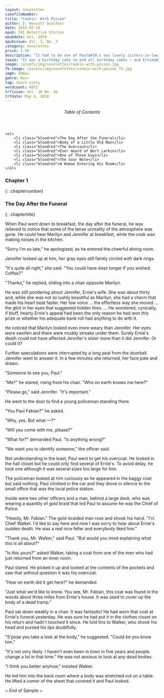 ```yaml
---
layout: novelettes 
casefileNumber: 
title: "Cookin' With Poison"
author: D. Wescott Gouldner
date: 2018-05-10
opub: FBI Detective Stories
opubdate: Oct. 1950
opubissue: Vol. 3, No. 3
category: novelettes
price: 2.99
description: "It had to be one of Paul&#39;s two lovely sisters-in-law who&#39;d known the old man was coming … and baked a cake."
tease: "It was a birthday cake to end all birthday cakes – and Ernie&#39;s birthdays."
image: /assets/img/novelettes/cookin-with-poison.jpg
fb-image: /assets/img/novelettes/cookin-with-poison_fb.jpg
imgh: 400px
genre: Noir
tag: short-story
wordcount: 6072
trfissue: Vol. 10 No. 36
trfdate: May 6, 2018
---
```


<div class="toc">
	<header>
		<h6>Table of Contents</h6>
	</header>
	
	<ol>
		<li class="bloodred">The Day After the Funeral</li>
		<li class="bloodred">Body of a Little Old Man</li>
		<li class="bloodred">The Overcoat</li>
		<li class="bloodred">Ever Heard of Bert Larkin</li>
		<li class="bloodred">One of Those Guys</li>
		<li class="bloodred">The Sour Note</li>
		<li class="bloodred">A Woman Entering His Room</li>
	</ol>
</div> <!-- table-of-contents -->

### Chapter 1
{: .chapternumber}

### The Day After the Funeral
{: .chaptertitle}

When Paul went down to breakfast, the day after the funeral, he was relieved to notice that some of the tense unreality of the atmosphere was gone. He could hear Marilyn and Jennifer at breakfast, while the cook was making noises in the kitchen.

&quot;Sorry I&#39;m so late,&quot; he apologized, as he entered the cheerful dining room.

Jennifer looked up at him, her gray eyes still faintly circled with dark rings.

&quot;It&#39;s quite all right,&quot; she said. &quot;You could have slept longer if you wished. Coffee?&quot;

&quot;Thanks,&quot; he replied, sliding into a chair opposite Marilyn.

He was still pondering about Jennifer, Ernie&#39;s wife. She was about thirty and, while she was not so lushly beautiful as Marilyn, she had a charm that made his heart beat faster. Her low voice … the effortless way she moved … the glint in her eyes that suggested hidden fires. … He wondered, cynically, if bluff, hearty Ernie&#39;s appeal had been the only reason he had won this prize or whether his adequate bank roll had anything to do with it.

He noticed that Marilyn looked even more weary than Jennifer. Her eyes were swollen and there were muddy streaks under them. Surely Ernie&#39;s death could not have affected Jennifer&#39;s sister more than it did Jennifer. Or could it?

Further speculations were interrupted by a long peal from the doorbell. Jennifer went to answer it. In a few minutes she returned, her face pale and drawn.

&quot;Someone to see you, Paul.&quot;

&quot;Me?&quot; he stared, rising from his chair. &quot;Who on earth knows me here?&quot;

&quot;Please go,&quot; said Jennifer. &quot;It&#39;s important.&quot;

He went to the door to find a young policeman standing there.

&quot;You Paul Fabian?&quot; he asked.

&quot;Why, yes. But what —?&quot;

&quot;Will you come with me, please?&quot;

&quot;What for?&quot; demanded Paul. &quot;Is anything wrong?&quot;

&quot;We want you to identify someone,&quot; the officer said.

Not understanding in the least, Paul went to get his overcoat. He looked in the hall closet but he could only find several of Ernie&#39;s. To avoid delay, he took one although it was several sizes too large for him.

The policeman looked at him curiously as he appeared in the baggy coat but said nothing. Paul climbed in the car and they drove in silence to the small office that was the local police station.

Inside were two other officers and a man, behind a large desk, who was wearing a quantity of gold braid that led Paul to assume he was the Chief of Police.

&quot;Howdy, Mr. Fabian.&quot; The gold-braided man rose and shook his hand. &quot;I&#39;ni Chief Walker. I&#39;d like to say here and now I was sorry to hear about Ernie&#39;s sudden death. He was a real nice feller and everybody liked him.&quot;

&quot;Thank you, Mr. Walker,&quot; said Paul. &quot;But would you mind explaining what this is all about?&quot;

&quot;Is this yours?&quot; asked Walker, taking a coat from one of the men who had just returned from an inner room.

Paul stared. He picked it up and looked at the contents of the pockets and saw that without question it was his overcoat.

&quot;How on earth did it get here?&quot; he demanded.

&quot;Just what we&#39;d like to know. You see, Mr. Fabian, this coat was found in the woods about three miles from Ernie&#39;s house. It was used to cover up the body of a dead tramp.&quot;

Paul sat down weakly in a chair. It was fantastic! He had worn that coat at Ernie&#39;s funeral yesterday. He was sure he had put it in the clothes closet on his return and hadn&#39;t touched it since. He told this to Walker, who shook his head and pursed his lips doubtfully.

&quot;S&#39;pose you take a look at the body,&quot; he suggested. &quot;Could be you know him.&quot;

&quot;It&#39;s not very likely. I haven&#39;t even been in town in five years and people change a lot in that time.&quot; He was not anxious to look at any dead bodies.

&quot;I think you better anyhow,&quot; insisted Walker.

He led him into the back room where a body was stretched out on a table. He lifted a comer of the sheet that covered it and Paul looked.

<p id="theend">~ End of Sample ~</p>
